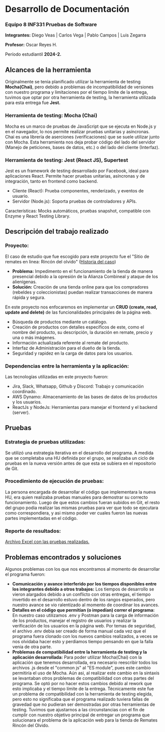 # Desarrollo de Documentación

### Equipo 8 INF331 Pruebas de Software

**Integrantes:** Diego Veas | Carlos Vega | Pablo Campos | Luis Zegarra

**Profesor:** Oscar Reyes H.

Período estudiantil **2024-2.**


## Alcances de la herramienta

Originalmente se tenia planificado utilizar la herramienta de testing **Mocha(Chai)**, pero debido a problemas de incompatibilidad de versiones con nuestro programa y limitaciones por el tiempo límite de la entrega, tuvimos que optar por otra herramienta de testing, la herramienta utilizada para esta entrega fue **Jest.**

### Herramienta de testing: Mocha (Chai)

Mocha es un marco de pruebas de JavaScript que se ejecuta en Node.js y en el navegador, lo nos permite realizar pruebas unitarias y asíncronas. Chai es una librería de aserciones (verificaciones) que se suele utilizar junto con Mocha. Esta herramienta nos deja probar código del lado del servidor (Manejo de peticiones, bases de datos, etc.) o del lado del cliente (Interfaz).

### Herramienta de testing: Jest (React JS), Supertest

Jest es un framework de testing desarrollado por Facebook, ideal para aplicaciones React. Permite hacer pruebas unitarias, asíncronas y de integración, tanto en frontend como backend.
* Cliente (React): Prueba componentes, renderizado, y eventos de usuario.
* Servidor (Node.js): Soporta pruebas de controladores y APIs.
  
Características: Mocks automáticos, pruebas snapshot, compatible con Enzyme y React Testing Library.


## Descripción del trabajo realizado

### Proyecto:
El caso de estudio que fue escogido para este proyecto fue el "Sitio de remates en linea: Rincón del olvido" ([Historia del caso](https://github.com/Equipo8-PruebadeSoftwareUSM/Proyecto-Sitio-de-remates-en-linea/blob/main/Tema-presentacion-proyecto.md))
* **Problema:** Impedimento en el funcionamiento de la tienda de manera presencial debido a la opresión de la Alianza Combineal y ataque de los alienígenas.
* **Solución:** Creación de una tienda online para que los compradores (rebeldes y coleccionistas) puedan realizar transacciones de manera rápida y segura.

En este proyecto nos enfocaremos en implementar un **CRUD (create, read, update and delete)** de las funcionalidades principales de la página web.
* Búsqueda de productos mediante un catálogo. 
* Creación de productos con detalles específicos de este, como el nombre del producto, su descripción, la duración en remate, precio y una o más imágenes.
* Información actualizada referente al remate del producto.
* Interfaz de Administración para el dueño de la tienda.
* Seguridad y rapidez en la carga de datos para los usuarios.

### Dependencias entre la herramienta y la aplicación:
Las tecnologías utilizadas en este proyecto fueron:
* Jira, Slack, Whatsapp, Github y Discord: Trabajo y comunicación coordinado.
* AWS Dynamo: Almacenamiento de las bases de datos de los productos y los usuarios.
* ReactJs y NodeJs: Herramientas para manejar el frontend y el backend (server).


## Pruebas

### Estrategia de pruebas utilizadas:
Se utilizó una estrategia iterativa en el desarrollo del programa. A medida que se completaba una HU definida por el grupo, se realizaba un ciclo de pruebas en la nueva versión antes de que esta se subiera en el repositorio de Git.

### Procedimiento de ejecución de pruebas:
La persona encargada de desarrollar el código que implementara la nueva HU, era quien realizaba pruebas manuales para demostrar su correcto funcionamiento. Luego de que estos cambios fueran subidos en Git, el resto del grupo podia realizar las mismas pruebas para ver que todo se ejecutara como correspondiera, y asi mismo poder ver cuales fueron las nuevas partes implementadas en el código.

### Reporte de resultados:
[Archivo Excel con las pruebas realizadas.](CasosPruebaProyectoRinconV1.0.0-V3.0.0.xlsx)

## Problemas encontrados y soluciones
Algunos problemas con los que nos encontramos al momento de desarrollar el programa fueron:
* **Comunicación y avance interferido por los tiempos disponibles entre los integrantes debido a otros trabajos:** Los tiempos de desarrollo se vieron alargados debido a un conflicto con otras entregas, el tiempo invertido en el desarrollo estuvo dentro de los rangos esperados, pero nuestro avance se vio ralentizado al momento de coordinar los avances.
* **Detalles en el código que permitían (o impedían) correr el programa:** En nuestro caso utilizamos .env y Postman para la carga de información de los productos, manejar el registro de usuarios y realizar la verificación de los usuarios en la página web. Por temas de seguridad, el archivo .env debia ser creado de forma manual cada vez que el programa fuera clonado con los nuevos cambios realizados, a veces se nos olvidaba hacer esto y perdiamos tiempo pensando en que la falla venia de otra parte.
* **Problemas de compatibilidad entre la herramienta de testing y la aplicación desarrollada:** Para poder utilizar Mocha(Chai) con la aplicación que tenemos desarrollada, era necesario reescribir todos los archivos .js desde el "common js" al "ES module", pues este cambio permitiría el uso de Mocha. Aún asi, al realizar este cambio en la sintaxis se levantaban otros problemas de compatibilidad con otras partes del programa. Se optó por no hacer estos cambios debido al rework que esto implicaba y el tiempo límite de la entrega. Técnicamente este fue un problema de compatibilidad con la herramienta de testing elegida, pero esto no significaba que el programa realizado tuviera fallas de gravedad que no pudieran ser demostradas por otras herramientas de testing. Tuvimos que ajustarnos a las circunstancias con el fin de cumplir con nuestro objetivo principal de entregar un programa que solucionara el problema de la aplicación web para la tienda de Remates Rincón del Olvido.

